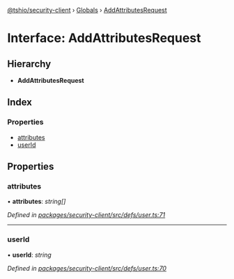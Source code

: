 [@tshio/security-client](../README.md) › [Globals](../globals.md) › [AddAttributesRequest](addattributesrequest.md)

# Interface: AddAttributesRequest

## Hierarchy

* **AddAttributesRequest**

## Index

### Properties

* [attributes](addattributesrequest.md#markdown-header-attributes)
* [userId](addattributesrequest.md#markdown-header-userid)

## Properties

###  attributes

• **attributes**: *string[]*

*Defined in [packages/security-client/src/defs/user.ts:71](https://github.com/TheSoftwareHouse/rad-modules-tools/blob/22a789f/packages/security-client/src/defs/user.ts#L71)*

___

###  userId

• **userId**: *string*

*Defined in [packages/security-client/src/defs/user.ts:70](https://github.com/TheSoftwareHouse/rad-modules-tools/blob/22a789f/packages/security-client/src/defs/user.ts#L70)*
